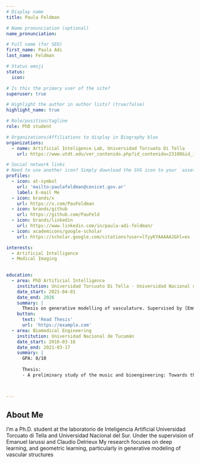 ```yaml
---
# Display name
title: Paula Feldman

# Name pronunciation (optional)
name_pronunciation: 

# Full name (for SEO)
first_name: Paula Adi
last_name: Feldman

# Status emoji
status:
  icon: 

# Is this the primary user of the site?
superuser: true

# Highlight the author in author lists? (true/false)
highlight_name: true

# Role/position/tagline
role: PhD student

# Organizations/Affiliations to display in Biography blox
organizations:
  - name: Artificial Inteligence Lab, Universidad Torcuato Di Tella
    url: https://www.utdt.edu/ver_contenido.php?id_contenido=23180&id_item_menu=38420

# Social network links
# Need to use another icon? Simply download the SVG icon to your `assets/media/icons/` folder.
profiles:
  - icon: at-symbol
    url: 'mailto:paulafeldman@conicet.gov.ar'
    label: E-mail Me
  - icon: brands/x
    url: https://x.com/PauFeldman
  - icon: brands/github
    url: https://github.com/PauFeld
  - icon: brands/linkedin
    url: https://www.linkedin.com/in/paula-adi-feldman/
  - icon: academicons/google-scholar
    url: https://scholar.google.com/citations?user=lTyyKYAAAAAJ&hl=es

interests:
  - Artificial Intelligence
  - Medical Imaging
 

education:
  - area: PhD Artificial Intelligence
    institution: Universidad Torcuato Di Tella - Universidad Nacional del Sur
    date_start: 2021-04-01
    date_end: 2026
    summary: |
      Thesis on generative modelling of vasculature. Supervised by [Emmanuel Iarussi](https://emmanueliarussi.github.io/#)
    button:
      text: 'Read Thesis'
      url: 'https://example.com'
  - area: Biomedical Engineering
    institution: Universidad Nacional de Tucumán
    date_start: 2016-03-16
    date_end: 2021-03-17
    summary: |
      GPA: 8/10
      
      Thesis: 
      - A preliminary study of the music and bioengineering: Towards the generation of melodies through synergistic patterns of the flexor and extensor muscles of the forearm



---
```


## About Me

I’m a Ph.D. student at the laboratorio de Inteligencia Artificial Universidad Torcuato di Tella and Universidad Nacional del Sur. Under the supervision of Emanuel Iarussi and Claudio Delrieux My research focuses on deep learning, and geometric learning, particularly in generative modeling of vascular structures